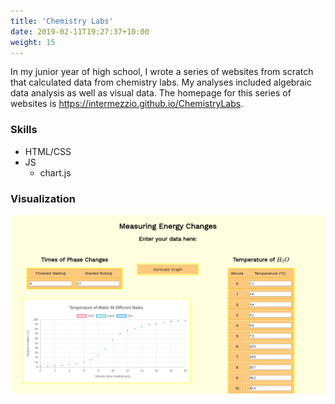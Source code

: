 ```yaml
---
title: 'Chemistry Labs'
date: 2019-02-11T19:27:37+10:00
weight: 15
---
```


In my junior year of high school, I wrote a series of websites from scratch that calculated data from chemistry labs. My analyses included algebraic data analysis as well as visual data. The homepage for this series of websites is https://intermezzio.github.io/ChemistryLabs.


### Skills

* HTML/CSS
* JS
	* chart.js

### Visualization

![](/chemistrylabs-graph.png)